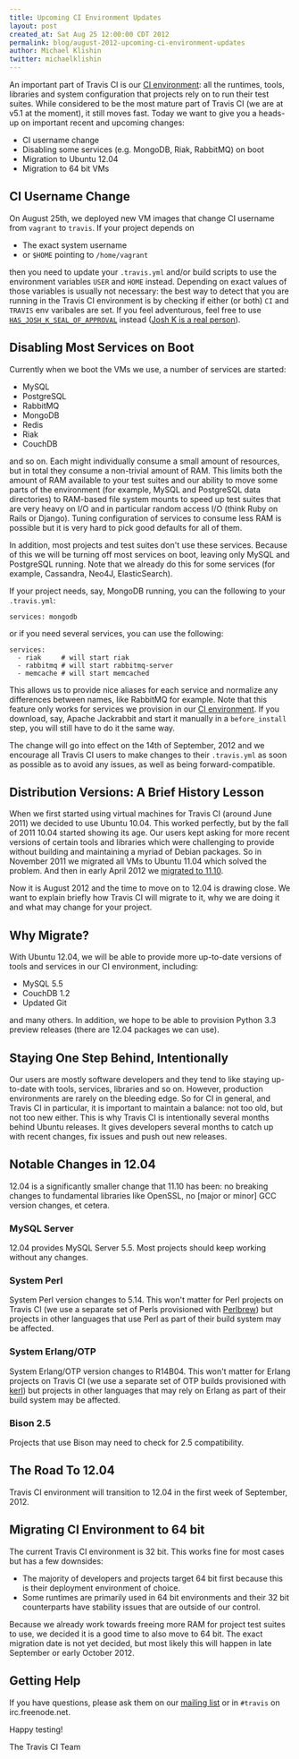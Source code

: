 ```yaml
---
title: Upcoming CI Environment Updates
layout: post
created_at: Sat Aug 25 12:00:00 CDT 2012
permalink: blog/august-2012-upcoming-ci-environment-updates
author: Michael Klishin
twitter: michaelklishin
---
```


An important part of Travis CI is our [CI environment](http://about.travis-ci.org/docs/user/ci-environment/): all the runtimes, tools, libraries and system configuration that
projects rely on to run their test suites. While considered to be the most mature part of Travis CI (we are at v5.1 at the moment),
it still moves fast. Today we want to give you a heads-up on important recent and upcoming changes:

 * CI username change
 * Disabling some services (e.g. MongoDB, Riak, RabbitMQ) on boot
 * Migration to Ubuntu 12.04
 * Migration to 64 bit VMs


## CI Username Change

On August 25th, we deployed new VM images that change CI username from `vagrant` to `travis`. If your project depends on

 * The exact system username
 * or `$HOME` pointing to `/home/vagrant`

then you need to update your `.travis.yml` and/or build scripts to use the environment variables `USER` and `HOME` instead. Depending on exact values of those variables
is usually not necessary: the best way to detect that you are running in the Travis CI environment is by checking if either (or both) `CI` and `TRAVIS` env varibales
are set. If you feel adventurous, feel free to use [`HAS_JOSH_K_SEAL_OF_APPROVAL`](https://github.com/travis-ci/travis-cookbooks/blob/master/ci_environment/travis_build_environment/files/default/ci_user/travis_environment.sh#L8-9) instead ([Josh K is a real person](https://twitter.com/j2h)).


## Disabling Most Services on Boot

Currently when we boot the VMs we use, a number of services are started:

 * MySQL
 * PostgreSQL
 * RabbitMQ
 * MongoDB
 * Redis
 * Riak
 * CouchDB

and so on. Each might individually consume a small amount of resources, but in total they consume a non-trivial amount of RAM. This limits both 
the amount of RAM available to your test suites and our ability to move some parts of the environment (for example, MySQL and PostgreSQL data directories) 
to RAM-based file system mounts to speed up test suites that are very heavy on I/O and in particular random access I/O (think Ruby on Rails or Django). 
Tuning configuration of services to consume less RAM is possible but it is very hard to pick good defaults for all 
of them.

In addition, most projects and test suites don't use these services. Because of this we will be turning off most services
on boot, leaving only MySQL and PostgreSQL running. Note that we already do this for some services 
(for example, Cassandra, Neo4J, ElasticSearch).

If your project needs, say, MongoDB running, you can the following to your `.travis.yml`:

    services: mongodb

or if you need several services, you can use the following:

    services:
      - riak     # will start riak
      - rabbitmq # will start rabbitmq-server
      - memcache # will start memcached

This allows us to provide nice aliases for each service and normalize any differences between names, like RabbitMQ for example. Note that this feature only
works for services we provision in our [CI environment](http://about.travis-ci.org/docs/user/ci-environment/). If you download, say, Apache Jackrabbit and
start it manually in a `before_install` step, you will still have to do it the same way.

The change will go into effect on the 14th of September, 2012 and we encourage all Travis CI users to make changes to their `.travis.yml` as soon as possible as to avoid any issues, as well as being forward-compatible.


## Distribution Versions: A Brief History Lesson

When we first started using virtual machines for Travis CI (around June 2011) we decided to use Ubuntu 10.04. 
This worked perfectly, but by the fall of 2011 10.04 started showing its age. Our users kept asking for more 
recent versions of certain tools and libraries which were challenging to provide without building and maintaining 
a myriad of Debian packages. So in November 2011 we migrated all VMs to Ubuntu 11.04 which solved the problem. 
And then in early April 2012 we [migrated to 11.10](http://about.travis-ci.org/blog/upcoming_ubuntu_11_10_migration/).

Now it is August 2012 and the time to move on to 12.04 is drawing close. We want to explain briefly how Travis CI 
will migrate to it, why we are doing it and what may change for your project.


## Why Migrate?

With Ubuntu 12.04, we will be able to provide more up-to-date versions of tools and services in our CI environment, 
including:

 * MySQL 5.5
 * CouchDB 1.2
 * Updated Git

and many others. In addition, we hope to be able to provision Python 3.3 preview releases (there are 12.04 packages 
we can use).


## Staying One Step Behind, Intentionally

Our users are mostly software developers and they tend to like staying up-to-date with tools, services, libraries and 
so on. However, production environments are rarely on the bleeding edge. So for CI in general, and Travis CI in 
particular, it is important to maintain a balance: not too old, but not too new either. This is why Travis CI is 
intentionally several months behind Ubuntu releases. It gives developers several months to catch up with recent 
changes, fix issues and push out new releases.


## Notable Changes in 12.04

12.04 is a significantly smaller change that 11.10 has been: no breaking changes to fundamental libraries like 
OpenSSL, no [major or minor] GCC version changes, et cetera.

### MySQL Server

12.04 provides MySQL Server 5.5. Most projects should keep working without any changes.


### System Perl

System Perl version changes to 5.14. This won't matter for Perl projects on Travis CI (we use a separate set 
of Perls provisioned with [Perlbrew](http://perlbrew.pl/)) but projects in other languages that use Perl as 
part of their build system may be affected.


### System Erlang/OTP

System Erlang/OTP version changes to R14B04. This won't matter for Erlang projects on Travis CI (we use a 
separate set of OTP builds provisioned with [kerl](https://github.com/spawngrid/kerl)) but projects in other 
languages that may rely on Erlang as part of their build system may be affected.


### Bison 2.5

Projects that use Bison may need to check for 2.5 compatibility.


## The Road To 12.04

Travis CI environment will transition to 12.04 in the first week of September, 2012.


## Migrating CI Environment to 64 bit

The current Travis CI environment is 32 bit. This works fine for most cases but has a few downsides:

 * The majority of developers and projects target 64 bit first because this is their deployment environment of choice.
 * Some runtimes are primarily used in 64 bit environments and their 32 bit counterparts have stability issues that are outside of our control.

Because we already work towards freeing more RAM for project test suites to use, we decided it is a good time to also move to 64 bit.
The exact migration date is not yet decided, but most likely this will happen in late September or early October 2012.


## Getting Help

If you have questions, please ask them on our [mailing list](https://groups.google.com/forum/?fromgroups#!forum/travis-ci) or in
`#travis` on irc.freenode.net.


Happy testing!


The Travis CI Team
